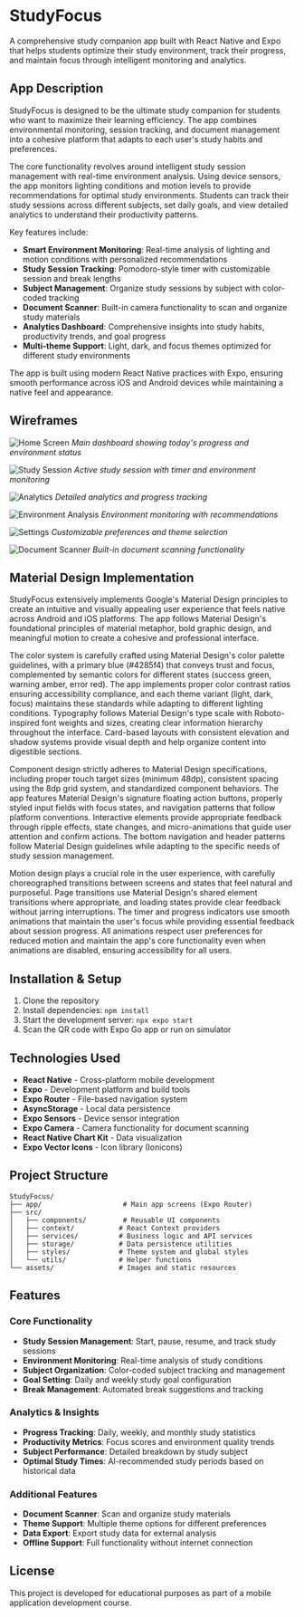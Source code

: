 # StudyFocus

A comprehensive study companion app built with React Native and Expo that helps students optimize their study environment, track their progress, and maintain focus through intelligent monitoring and analytics.

## App Description

StudyFocus is designed to be the ultimate study companion for students who want to maximize their learning efficiency. The app combines environmental monitoring, session tracking, and document management into a cohesive platform that adapts to each user's study habits and preferences.

The core functionality revolves around intelligent study session management with real-time environment analysis. Using device sensors, the app monitors lighting conditions and motion levels to provide recommendations for optimal study environments. Students can track their study sessions across different subjects, set daily goals, and view detailed analytics to understand their productivity patterns.

Key features include:

- **Smart Environment Monitoring**: Real-time analysis of lighting and motion conditions with personalized recommendations
- **Study Session Tracking**: Pomodoro-style timer with customizable session and break lengths
- **Subject Management**: Organize study sessions by subject with color-coded tracking
- **Document Scanner**: Built-in camera functionality to scan and organize study materials
- **Analytics Dashboard**: Comprehensive insights into study habits, productivity trends, and goal progress
- **Multi-theme Support**: Light, dark, and focus themes optimized for different study environments

The app is built using modern React Native practices with Expo, ensuring smooth performance across iOS and Android devices while maintaining a native feel and appearance.

## Wireframes

<!-- Add your screenshots here -->
![Home Screen](./wireframes/home-screen.png)
*Main dashboard showing today's progress and environment status*

![Study Session](./wireframes/study-session.png)
*Active study session with timer and environment monitoring*

![Analytics](./wireframes/analytics.png)
*Detailed analytics and progress tracking*

![Environment Analysis](./wireframes/environment.png)
*Environment monitoring with recommendations*

![Settings](./wireframes/settings.png)
*Customizable preferences and theme selection*

![Document Scanner](./wireframes/scanner.png)
*Built-in document scanning functionality*

## Material Design Implementation

StudyFocus extensively implements Google's Material Design principles to create an intuitive and visually appealing user experience that feels native across Android and iOS platforms. The app follows Material Design's foundational principles of material metaphor, bold graphic design, and meaningful motion to create a cohesive and professional interface.

The color system is carefully crafted using Material Design's color palette guidelines, with a primary blue (#4285f4) that conveys trust and focus, complemented by semantic colors for different states (success green, warning amber, error red). The app implements proper color contrast ratios ensuring accessibility compliance, and each theme variant (light, dark, focus) maintains these standards while adapting to different lighting conditions. Typography follows Material Design's type scale with Roboto-inspired font weights and sizes, creating clear information hierarchy throughout the interface. Card-based layouts with consistent elevation and shadow systems provide visual depth and help organize content into digestible sections.

Component design strictly adheres to Material Design specifications, including proper touch target sizes (minimum 48dp), consistent spacing using the 8dp grid system, and standardized component behaviors. The app features Material Design's signature floating action buttons, properly styled input fields with focus states, and navigation patterns that follow platform conventions. Interactive elements provide appropriate feedback through ripple effects, state changes, and micro-animations that guide user attention and confirm actions. The bottom navigation and header patterns follow Material Design guidelines while adapting to the specific needs of study session management.

Motion design plays a crucial role in the user experience, with carefully choreographed transitions between screens and states that feel natural and purposeful. Page transitions use Material Design's shared element transitions where appropriate, and loading states provide clear feedback without jarring interruptions. The timer and progress indicators use smooth animations that maintain the user's focus while providing essential feedback about session progress. All animations respect user preferences for reduced motion and maintain the app's core functionality even when animations are disabled, ensuring accessibility for all users.

## Installation & Setup

1. Clone the repository
2. Install dependencies: `npm install`
3. Start the development server: `npx expo start`
4. Scan the QR code with Expo Go app or run on simulator

## Technologies Used

- **React Native** - Cross-platform mobile development
- **Expo** - Development platform and build tools
- **Expo Router** - File-based navigation system
- **AsyncStorage** - Local data persistence
- **Expo Sensors** - Device sensor integration
- **Expo Camera** - Camera functionality for document scanning
- **React Native Chart Kit** - Data visualization
- **Expo Vector Icons** - Icon library (Ionicons)

## Project Structure

```
StudyFocus/
├── app/                    # Main app screens (Expo Router)
├── src/
│   ├── components/         # Reusable UI components
│   ├── context/           # React Context providers
│   ├── services/          # Business logic and API services
│   ├── storage/           # Data persistence utilities
│   ├── styles/            # Theme system and global styles
│   └── utils/             # Helper functions
└── assets/                # Images and static resources
```

## Features

### Core Functionality
- **Study Session Management**: Start, pause, resume, and track study sessions
- **Environment Monitoring**: Real-time analysis of study conditions
- **Subject Organization**: Color-coded subject tracking and management
- **Goal Setting**: Daily and weekly study goal configuration
- **Break Management**: Automated break suggestions and tracking

### Analytics & Insights
- **Progress Tracking**: Daily, weekly, and monthly study statistics
- **Productivity Metrics**: Focus scores and environment quality trends
- **Subject Performance**: Detailed breakdown by study subject
- **Optimal Study Times**: AI-recommended study periods based on historical data

### Additional Features
- **Document Scanner**: Scan and organize study materials
- **Theme Support**: Multiple theme options for different preferences
- **Data Export**: Export study data for external analysis
- **Offline Support**: Full functionality without internet connection

## License

This project is developed for educational purposes as part of a mobile application development course.